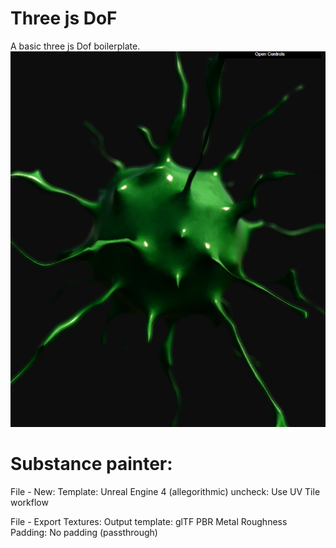 # Three js DoF

A basic three js Dof boilerplate.
![Screenshot](dof.png)

# Substance painter:

File - New:
Template: Unreal Engine 4 (allegorithmic)
uncheck: Use UV Tile workflow

File - Export Textures:
Output template: glTF PBR Metal Roughness
Padding: No padding (passthrough)

